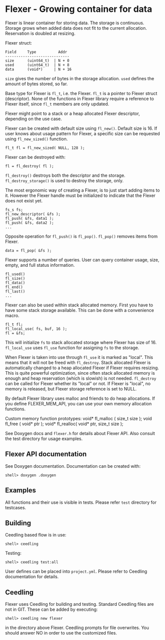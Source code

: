 # Flexer - Growing container for data

Flexer is linear container for storing data. The storage is
continuous. Storage grows when added data does not fit to the current
allocation. Reservation is doubled at resizing.

Flexer struct:

    Field     Type          Addr
    -----------------------------
    size      (uint64_t)  | N + 0
    used      (uint64_t)  | N + 8
    data      (void*)     | N + 16

`size` gives the number of bytes in the storage allocation. `used`
defines the amount of bytes stored, so far.

Base type for Flexer is `fl_t`, i.e. the Flexer. `fl_t` is a pointer
to Flexer struct (descriptor). None of the functions in Flexer library
require a reference to Flexer itself, since `fl_t` members are only
updated.

Flexer might point to a stack or a heap allocated Flexer descriptor,
depending on the use case.

Flexer can be created with default size using `fl_new()`. Default size
is 16. If user knows about usage pattern for Flexer, a specific size
can be requested using `fl_new_sized()` function.

    fl_t fl = fl_new_sized( NULL, 128 );

Flexer can be destroyed with:

    fl = fl_destroy( fl );

`fl_destroy()` destroys both the descriptor and the
storage. `fl_destroy_storage()` is used to destroy the storage, only.

The most ergonomic way of creating a Flexer, is to just start adding
items to it. However the Flexer handle must be initialized to indicate
that the Flexer does not exist yet.

    fs_s fs;
    fl_new_descriptor( &fs );
    fl_push( &fs, data1 );
    fl_push( &fs, data2 );
    ...

Opposite operation for `fl_push()` is `fl_pop()`. `fl_pop()` removes
items from Flexer.

    data = fl_pop( &fs );


Flexer supports a number of queries. User can query container usage,
size, empty, and full status information. 

    fl_used()
    fl_size()
    fl_data()
    fl_end()
    fl_last()
    ...


Flexer can also be used within stack allocated memory. First you have
to have some stack storage available. This can be done with a
convenience macro.

    fl_t fl;
    fl_local_use( fs, buf, 16 );
    fl = &fs;

This will initialize `fs` to stack allocated storage where Flexer has
size of 16. `fl_local_use` uses `fl_use` function for assigning `fs`
to the storage.

When Flexer is taken into use through `fl_use` it is marked as
"local". This means that it will not be freed with `fl_destroy`. Stack
allocated Flexer is automatically changed to a heap allocated Flexer
if Flexer requires resizing. This is quite powerful optimization,
since often stack allocated memory is enough and heap reservation
(which is slowish) is not needed. `fl_destroy` can be called for
Flexer whether its "local" or not. If Flexer is "local", no memory is
released, but Flexer storage reference is set to NULL.


By default Flexer library uses malloc and friends to do heap
allocations. If you define FLEXER_MEM_API, you can use your own memory
allocation functions.

Custom memory function prototypes:
    void* fl_malloc ( size_t size );
    void  fl_free   ( void*  ptr  );
    void* fl_realloc( void*  ptr, size_t size );


See Doxygen docs and `flexer.h` for details about Flexer API. Also
consult the test directory for usage examples.


## Flexer API documentation

See Doxygen documentation. Documentation can be created with:

    shell> doxygen .doxygen


## Examples

All functions and their use is visible in tests. Please refer `test`
directory for testcases.


## Building

Ceedling based flow is in use:

    shell> ceedling

Testing:

    shell> ceedling test:all

User defines can be placed into `project.yml`. Please refer to
Ceedling documentation for details.


## Ceedling

Flexer uses Ceedling for building and testing. Standard Ceedling files
are not in GIT. These can be added by executing:

    shell> ceedling new flexer

in the directory above Flexer. Ceedling prompts for file
overwrites. You should answer NO in order to use the customized files.
